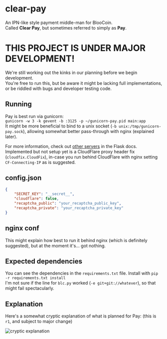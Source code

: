 clear-pay
=========
An IPN-like style payment middle-man for BlooCoin.  
Called __Clear Pay__, but sometimes referred to simply as __Pay__.

# THIS PROJECT IS UNDER MAJOR DEVELOPMENT!
We're still working out the kinks in our planning before we begin development.  
You're free to run this, but be aware it might be lacking full implementations, or be riddled with bugs and developer testing code.

Running
-------
Pay is best run via gunicorn:  
`gunicorn -w 3 -k gevent -b :3125 -p ~/gunicorn-pay.pid main:app`  
It might be more beneficial to bind to a unix socket (`-b unix:/tmp/gunicorn-pay.sock`), allowing somewhat better pass-through with nginx (explained later).

For more information, check out [other servers](http://flask.pocoo.org/docs/deploying/others/) in the Flask docs.  
Implemented but not setup yet is a CloudFlare proxy header fix (`cloudfix.CloudFix`), in-case you run behind CloudFlare with nginx setting `CF-Connecting-IP` as is suggested.

config.json
-----------
```json
{
    "SECRET_KEY": "__secret__",
    "cloudflare": false,
    "recaptcha_public": "your_recaptcha_public_key",
    "recaptcha_private": "your_recaptcha_private_key"
}
```

nginx conf
----------
This might explain how best to run it behind nginx (which is definitely suggested), but at the moment it's... got nothing.

## Expected dependencies
You can see the dependencies in the `requirements.txt` file. Install with `pip -r requirements.txt install`  
I'm not sure if the line for `blc.py` worked (`-e git+git://whatever`), so that might fail spectacularly.

## Explanation
Here's a somewhat cryptic explanation of what is planned for Pay: (this is `r1`, and subject to major change)

![cryptic explanation](https://raw.github.com/utterclarity/clear-pay/master/planning/pay_plan_r1.png)
